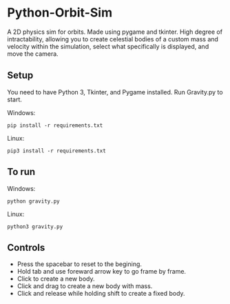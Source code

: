 # Python-Orbit-Sim
A 2D physics sim for orbits. Made using pygame and tkinter. High degree of intractability, 
allowing you to create celestial bodies of a custom mass and velocity within the simulation, 
select what specifically is displayed, and move the camera.

## Setup
You need to have Python 3, Tkinter, and Pygame installed. Run Gravity.py to start.

Windows:
```
pip install -r requirements.txt
```
Linux:
```
pip3 install -r requirements.txt
```

## To run
Windows: 
```
python gravity.py
```
Linux:
```
python3 gravity.py
```
## Controls
 * Press the spacebar to reset to the begining. 
 * Hold tab and use foreward arrow key to go frame by frame. 
 * Click to create a new body.
 * Click and drag to create a new body with mass. 
 * Click and release while holding shift to create a fixed body. 
